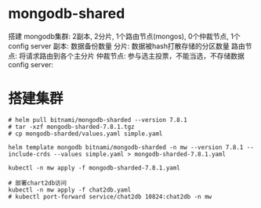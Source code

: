 # mongodb-shared
搭建 mongodb集群: 2副本, 2分片, 1个路由节点(mongos), 0个仲裁节点, 1个config server
副本: 数据备份数量
分片: 数据被hash打散存储的分区数量
路由节点: 将请求路由到各个主分片
仲裁节点: 参与选主投票，不能当选，不存储数据
config server: 

# 搭建集群
```shell
# helm pull bitnami/mongodb-sharded --version 7.8.1
# tar -xzf mongodb-sharded-7.8.1.tgz
# cp mongodb-sharded/values.yaml simple.yaml

helm template mongodb bitnami/mongodb-sharded -n mw --version 7.8.1 --include-crds --values simple.yaml > mongodb-sharded-7.8.1.yaml

kubectl -n mw apply -f mongodb-sharded-7.8.1.yaml

# 部署chart2db访问
kubectl -n mw apply -f chat2db.yaml
# kubectl port-forward service/chat2db 10824:chat2db -n mw
```